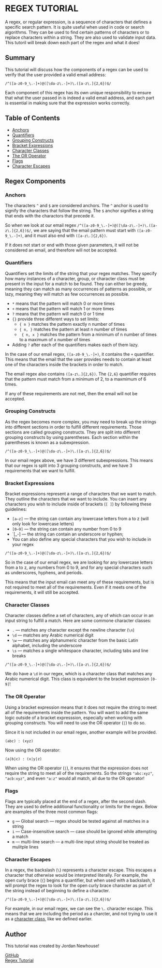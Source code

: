 # REGEX TUTORIAL

A regex, or regular expression, is a sequence of characters that defines a specific search pattern. It is quite useful when used in code or search algorithms. They can be used to find certain patterns of characters or to replace characters within a string. They are also used to validate input data. This tutoril will break down each part of the regex and what it does!


## Summary

This tutorial will discuss how the components of a regex can be used to verify that the user provided a valid email address: 

`/^([a-z0-9_\.-]+)@([\da-z\.-]+)\.([a-z\.]{2,6})$/`

Each component of this regex has its own unique responsibility to ensure that what the user passed in is indeed a valid email address, and each part is essential in making sure that the expression works correctly. 


## Table of Contents

- [Anchors](#anchors)
- [Quantifiers](#quantifiers)
- [Grouping Constructs](#grouping-constructs)
- [Bracket Expressions](#bracket-expressions)
- [Character Classes](#character-classes)
- [The OR Operator](#the-or-operator)
- [Flags](#flags)
- [Character Escapes](#character-escapes)


## Regex Components


### Anchors

The characters `^` and `$` are considered anchors. The `^` anchor is used to signify the characters that follow the string. The `$` anchor signifies a string that ends with the charactors that precede it.

So when we look at our email regex `/^([a-z0-9_\.-]+)@([\da-z\.-]+)\.([a-z\.]{2,6})$/`, we are saying that the email pattern must start with `([a-z0-9_\.-]+)`, and it must also end with `([a-z\.]{2,6})`. 

If it does not start or end with those given parameters, it will not be considered an email, and therefore will not be accepted. 


### Quantifiers

Quantifiers set the limits of the string that your regex matches. They specify how many instances of a character, group, or character class must be present in the input for a match to be found. They can either be greedy, meaning they can match as many occurrences of patterns as possible, or lazy, meaning they will match as few occurrences as possible. 

- `*` means that the pattern will match 0 or more times
- `+` means that the pattern will match 1 or more times
- `?` means that the pattern will match 0 or 1 time
- `{}` provide three different ways to set limits:
    * `{ n }` matches the pattern exactly n number of times
    * `{ n, }` matches the pattern at least n number of times
    * ` { n, x }` matches the pattern from a minimum of n number of times to a maximum of x number of times
- Adding `?` after each of the quantifiers makes each of them lazy.

In the case of our email regex, `([a-z0-9_\.-]+)`, it contains the `+` quantifier. This means that the email that the user provides needs to contain at least one of the characters inside the brackets in order to match. 

The email regex also contains `([a-z\.]{2,6})`. The `{2,6}` quantifier requires that the pattern must match from a minimum of 2, to a maxmimum of 6 times. 

If any of these requirements are not met, then the email will not be accepted.


### Grouping Constructs

As the regex becomes more complex, you may need to break up the strings into different sections in order to fulfill different requirements. Those sections are called grouping constructs. They are split into different grouping constructs by using parentheses. Each section within the parentheses is known as a subexpression.

`/^([a-z0-9_\.-]+)@([\da-z\.-]+)\.([a-z\.]{2,6})$/`

In our email regex above, we have 3 different subexpressions. This means that our regex is split into 3 grouping constructs, and we have 3 requirements that we want to fulfill. 


### Bracket Expressions

Bracket expressions represent a range of characters that we want to match. They outline the characters that we want to include. You can insert any characters you wish to include inside of brackets (`[ ]`) by following these guidelines:

- `[a—z]` — the string can contain any lowercase letters from a to z (will only look for lowercase letters)
- `[0—9]` — the string can contain any number from 0 to 9
- `[_-] — the string can contain an underscore or hyphen;
- You can also define any special characters that you wish to include in your regex

`/^([a-z0-9_\.-]+)@([\da-z\.-]+)\.([a-z\.]{2,6})$/`

So in the case of our email regex, we are looking for any lowercase letters from a to z, any numbers from 0 to 9, and for any special characters such as underscores, hyphens, and periods.

This means that the input email can meet any of these requirements, but is not required to meet all of the requirements. Even if it meets one of the requirements, it will still be accepted. 


### Character Classes

Character classes define a set of characters, any of which can occur in an input string to fulfill a match. Here are some commone character classes:

- `.` — matches any character except the newline character (`\n`)
- `\d` — matches any Arabic numerical digit
- `\w` — matches any alphanumeric character from the basic Latin alphabet, including the underscore
- `\s` — matches a single whitespace character, including tabs and line breaks 

`/^([a-z0-9_\.-]+)@([\da-z\.-]+)\.([a-z\.]{2,6})$/`

We do have a `\d` in our regex, which is a character class that matches any Arabic numerical digit. This class is equivalent to the bracket expression `[0-9]`!


### The OR Operator

Using a bracket expression means that it does not require the string to meet all of the requirements inside the pattern. You will want to add the same logic outside of a bracket expresssion, especially when working with grouping constructs. You will need to use the OR operator (`|`) to do so.

Since it is not included in our email regex, another example will be provided.

`(abc) : (xyz)`

Now using the OR operator:

`(a|b|c) : (x|y|z)`

When using the OR operator (`|`), it ensures that the expression does not require the string to meet all of the requirements. So the strings `"abc:xyz"`, `"acb:xyz"`, and even `"a:z"` would all match, all due to the OR operator!


### Flags

Flags are typically placed at the end of a regex, after the second slash. They are used to define additional functionality or limits for the regex. Below are examples of the three most common flags:

- `g` — Global search — regex should be tested against all matches in a string 
- `i` — Case-insensitive search — case should be ignored while attempting a match
- `m` — multi-line search — a multi-line input string should be treated as mulitple lines


### Character Escapes

In a regex, the backslash (`\`) represents a character escape. This escapes a character that otherwise would be interpreted literally. For example, the open curly brace (`{`) begins a quantifier, but when used with a backslash, it will prompt the regex to look for the open curly brace character as part of the string instead of beginning to define a character. 

`/^([a-z0-9_\.-]+)@([\da-z\.-]+)\.([a-z\.]{2,6})$/`

For example, in our email regex, we can see the `\.` character escape. This means that we are including the period as a charcter, and not trying to use it as a [character class](#character-classes), like we defined earlier. 


## Author

This tutorial was created by Jordan Newhouse!

[GitHub](https://github.com/jkimys2) <br>
[Regex Tutorial](https://github.com/jkimys2/JN-Regex-Tutorial)